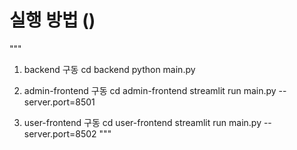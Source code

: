 # 실행 방법 ()
"""
1. backend 구동
cd backend
python main.py

2. admin-frontend 구동
cd admin-frontend
streamlit run main.py --server.port=8501

3. user-frontend 구동
cd user-frontend
streamlit run main.py --server.port=8502
"""